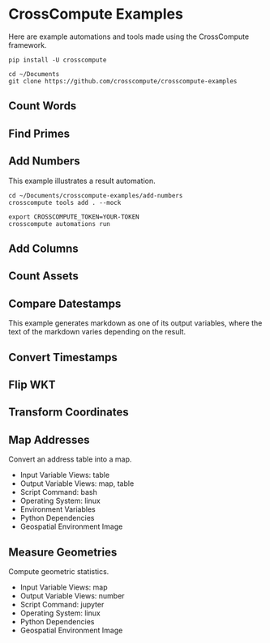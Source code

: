 # CrossCompute Examples

Here are example automations and tools made using the CrossCompute framework.

```
pip install -U crosscompute

cd ~/Documents
git clone https://github.com/crosscompute/crosscompute-examples
```

## Count Words

## Find Primes

## Add Numbers

This example illustrates a result automation.

```
cd ~/Documents/crosscompute-examples/add-numbers
crosscompute tools add . --mock

export CROSSCOMPUTE_TOKEN=YOUR-TOKEN
crosscompute automations run
```

## Add Columns

## Count Assets

## Compare Datestamps

This example generates markdown as one of its output variables, where the text of the markdown varies depending on the result.

## Convert Timestamps

## Flip WKT

## Transform Coordinates

## Map Addresses

Convert an address table into a map.

- Input Variable Views: table
- Output Variable Views: map, table
- Script Command: bash
- Operating System: linux
- Environment Variables
- Python Dependencies
- Geospatial Environment Image

## Measure Geometries

Compute geometric statistics.

- Input Variable Views: map
- Output Variable Views: number
- Script Command: jupyter
- Operating System: linux
- Python Dependencies
- Geospatial Environment Image
